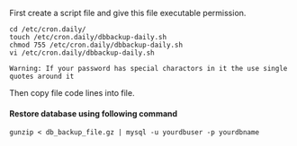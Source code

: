First create a script file and give this file executable permission.

```
cd /etc/cron.daily/
touch /etc/cron.daily/dbbackup-daily.sh
chmod 755 /etc/cron.daily/dbbackup-daily.sh
vi /etc/cron.daily/dbbackup-daily.sh

```

`Warning: If your password has special charactors in it the use single quotes around it`

Then copy file code lines into file. 

#### Restore database using following command

`gunzip < db_backup_file.gz | mysql -u yourdbuser -p yourdbname`

